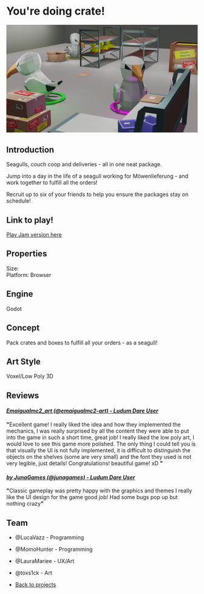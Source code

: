 # You're doing crate!

![banner](crate_title.png)

## Introduction
Seagulls, couch coop and deliveries - all in one neat package. 

Jump into a day in the life of a seagull working for Möwenlieferung - and work together to fulfill all the orders!

Recruit up to six of your friends to help you ensure the packages stay on schedule!  


## Link to play!
[Play Jam version here](https://greenopal-studio.gitlab.io/youre-doing-crate/)

## Properties
Size: <br>
Platform: Browser

## Engine
Godot

## Concept
Pack crates and boxes to fulfill all your orders - as a seagull! 

## Art Style
Voxel/Low Poly 3D

## Reviews

#### <em>[Emaigualmc2_art (@emaigualmc2-art) - Ludum Dare User](https://ldjam.com/users/emaigualmc2-art/)</em>
<p>
	<p><strong>"</strong>Excellent game! I really liked the idea and how they implemented the mechanics, I was really surprised by all the content they were able to put into the game in such a short time, great job! I really liked the low poly art, I would love to see this game more polished. The only thing I could tell you is that visually the UI is not fully implemented, it is difficult to distinguish the objects on the shelves (some are very small) and the font they used is not very legible, just details! Congratulations! beautiful game! xD
	<strong>"</strong></p>
</p>


#### <em>[by JunaGames (@junagames) - Ludum Dare User](https://ldjam.com/users/junagames)</em>
<p>
	<p><strong>"</strong>Classic gameplay was pretty happy with the graphics and themes I really like the UI design for the game good job! Had some bugs pop up but nothing crazy<strong>"</strong></p>
</p>

## Team
- @LucaVazz - Programming
- @MomoHunter - Programming
- @LauraMariee - UX/Art
- @toxs1ck - Art



- [Back to projects](projects.md)
